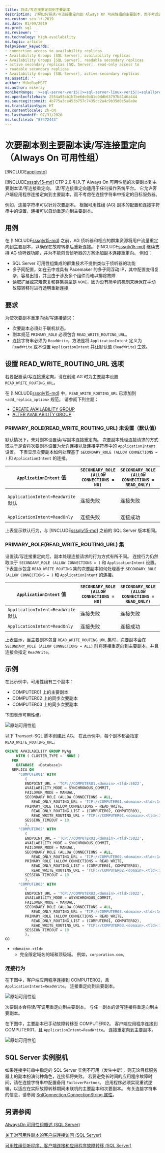 ```yaml
---
title: 将读/写连接重定向到主要副本
description: 了解如何将读/写连接重定向到 Always On 可用性组的主要副本，而不考虑连接字符串中指定的服务器。
ms.custom: seo-lt-2019
ms.date: 01/09/2019
ms.prod: sql
ms.reviewer: ''
ms.technology: high-availability
ms.topic: article
helpviewer_keywords:
- connection access to availability replicas
- Availability Groups [SQL Server], availability replicas
- Availability Groups [SQL Server], readable secondary replicas
- active secondary replicas [SQL Server], read-only access to
- readable secondary replicas
- Availability Groups [SQL Server], active secondary replicas
ms.assetid: ''
author: MikeRayMSFT
ms.author: mikeray
monikerRange: '>=sql-server-ver15||>=sql-server-linux-ver15||=sqlallproducts-allversions'
ms.openlocfilehash: 2554a93ab1b7be6dc0a81c0ddb63797b8146a444
ms.sourcegitcommit: 4b775a3ce453b757c7435cc2a4c9b35d0c5a8a9e
ms.translationtype: HT
ms.contentlocale: zh-CN
ms.lasthandoff: 07/31/2020
ms.locfileid: "87472443"
---
```

# <a name="secondary-to-primary-replica-readwrite-connection-redirection-always-on-availability-groups"></a>次要副本到主要副本读/写连接重定向（Always On 可用性组）

[!INCLUDE[appliesto](../../../includes/applies-to-version/sqlserver2019.md)]

[!INCLUDE[sssqlv15-md](../../../includes/sssqlv15-md.md)] CTP 2.0 引入了 Always On 可用性组的次要副本到主要副本读/写连接重定向。 读/写连接重定向适用于任何操作系统平台。 它允许客户端应用程序连接定向到主要副本，而不考虑在连接字符串中指定的目标服务器。 

例如，连接字符串可以针对次要副本。 根据可用性组 (AG) 副本的配置和连接字符串中的设置，连接可以自动重定向到主要副本。 

## <a name="use-cases"></a>用例

在 [!INCLUDE[sssqlv15-md](../../../includes/sssqlv15-md.md)] 之前，AG 侦听器和相应的群集资源将用户流量重定向到主要副本，以确保在故障转移后重新连接。 [!INCLUDE[sssqlv15-md](../../../includes/sssqlv15-md.md)] 继续支持 AG 侦听器功能，并为不能包含侦听器的方案添加副本连接重定向。 例如：

* SQL Server 可用性组集成的群集技术不提供类似于侦听器的功能 
* 多子网配置，如在云中或具有 Pacemaker 的多子网浮动 IP，其中配置变得复杂，容易出错，并且由于涉及多个组件而难以排除故障
* 读取扩展或灾难恢复和群集类型是 `NONE`，因为没有简单的机制来确保在手动故障转移时进行透明重新连接

## <a name="requirement"></a>要求

为使次要副本重定向读/写连接请求：
* 次要副本必须处于联机状态。 
* 副本规范 `PRIMARY_ROLE` 必须包含 `READ_WRITE_ROUTING_URL`。
* 连接字符串必须为 `ReadWrite`，方法是将 `ApplicationIntent` 定义为 `ReadWrite` 或不设置 `ApplicationIntent` 并让默认值 (`ReadWrite`) 生效。

## <a name="set-read_write_routing_url-option"></a>设置 READ_WRITE_ROUTING_URL 选项

若要配置读/写连接重定向，请在创建 AG 时为主要副本设置 `READ_WRITE_ROUTING_URL`。 

在 [!INCLUDE[sssqlv15-md](../../../includes/sssqlv15-md.md)] 中，`READ_WRITE_ROUTING_URL` 已添加到 `<add_replica_option>` 规范。 请参阅下列主题： 

* [CREATE AVAILABILITY GROUP](../../../t-sql/statements/create-availability-group-transact-sql.md)
* [ALTER AVAILABILITY GROUP](../../../t-sql/statements/alter-availability-group-transact-sql.md)


### <a name="primary_roleread_write_routing_url-not-set-default"></a>PRIMARY_ROLE(READ_WRITE_ROUTING_URL) 未设置（默认值） 

默认情况下，未对副本设置读/写副本连接重定向。 次要副本处理连接请求的方式取决于是否将次要副本设置为允许连接以及连接字符串中的 `ApplicationIntent` 设置。 下表显示次要副本如何处理基于 `SECONDARY_ROLE (ALLOW CONNECTIONS = )` 和 `ApplicationIntent` 的连接。

|<code>ApplicationIntent</code> 值|<code>SECONDARY_ROLE (ALLOW CONNECTIONS = NO)</code>|<code>SECONDARY_ROLE (ALLOW CONNECTIONS = READ_ONLY)</code>|<code>SECONDARY_ROLE (ALLOW CONNECTIONS = ALL)</code>|
|-----|-----|-----|-----|
|`ApplicationIntent=ReadWrite`<br/> 默认|连接失败|连接失败|连接成功<br/>读取成功<br/>写入失败|
|`ApplicationIntent=ReadOnly`|连接失败|连接成功|连接成功

上表显示默认行为，与 [!INCLUDE[sssqlv15-md](../../../includes/sssqlv15-md.md)] 之前的 SQL Server 版本相同。 

### <a name="primary_roleread_write_routing_url-set"></a>PRIMARY_ROLE(READ_WRITE_ROUTING_URL) 集 

设置读/写连接重定向后，副本处理连接请求的行为方式有所不同。 连接行为仍然取决于 `SECONDARY_ROLE (ALLOW CONNECTIONS = )` 和 `ApplicationIntent` 设置。 下表显示包含 `READ_WRITE_ROUTING` 集的次要副本如何处理基于 `SECONDARY_ROLE (ALLOW CONNECTIONS = )` 和 `ApplicationIntent` 的连接。

|<code>ApplicationIntent</code> 值|<code>SECONDARY_ROLE (ALLOW CONNECTIONS = NO)</code>|<code>SECONDARY_ROLE (ALLOW CONNECTIONS = READ_ONLY)</code>|<code>SECONDARY_ROLE (ALLOW CONNECTIONS = ALL)</code>|
|-----|-----|-----|-----|
|`ApplicationIntent=ReadWrite`<br/>默认|连接失败|连接失败|连接路由到主要副本|
|`ApplicationIntent=ReadOnly`|连接失败|连接成功|连接成功

上表显示，当主要副本包含 `READ_WRITE_ROUTING_URL` 集时，次要副本会在 `SECONDARY_ROLE (ALLOW CONNECTIONS = ALL)` 时将连接重定向到主要副本，并且连接会指定 `ReadWrite`。

## <a name="example"></a>示例 

在此示例中，可用性组有三个副本：
* COMPUTER01 上的主要副本
* COMPUTER02 上的同步次要副本
* COMPUTER03 上的同步次要副本

下图表示可用性组。

![原始可用性组](media/replica-connection-redirection-always-on-availability-groups/01_originalAG.png)

以下 Transact-SQL 脚本创建此 AG。 在此示例中，每个副本都会指定 `READ_WRITE_ROUTING_URL`。
```sql
CREATE AVAILABILITY GROUP MyAg   
     WITH ( CLUSTER_TYPE =  NONE )  
   FOR   
     DATABASE  <Database1>   
   REPLICA ON   
      'COMPUTER01' WITH   
         (  
         ENDPOINT_URL = 'TCP://COMPUTER01.<domain>.<tld>:5022',  
         AVAILABILITY_MODE = SYNCHRONOUS_COMMIT,  
         FAILOVER_MODE = MANUAL,  
         SECONDARY_ROLE (ALLOW_CONNECTIONS = ALL,   
            READ_ONLY_ROUTING_URL = 'TCP://COMPUTER01.<domain>.<tld>:1433' ),
         PRIMARY_ROLE (ALLOW_CONNECTIONS = READ_WRITE,   
            READ_ONLY_ROUTING_LIST = (COMPUTER02, COMPUTER03),
            READ_WRITE_ROUTING_URL = 'TCP://COMPUTER01.<domain>.<tld>:1433' )   
         SESSION_TIMEOUT = 10  
         ),   
      'COMPUTER02' WITH   
         (  
         ENDPOINT_URL = 'TCP://COMPUTER02.<domain>.<tld>:5022',  
         AVAILABILITY_MODE = SYNCHRONOUS_COMMIT,  
         FAILOVER_MODE = MANUAL, 
         SECONDARY_ROLE (ALLOW_CONNECTIONS = ALL,   
            READ_ONLY_ROUTING_URL = 'TCP://COMPUTER02.<domain>.<tld>:1433' ),  
         PRIMARY_ROLE (ALLOW_CONNECTIONS = READ_WRITE,   
            READ_ONLY_ROUTING_LIST = (COMPUTER01, COMPUTER03),  
            READ_WRITE_ROUTING_URL = 'TCP://COMPUTER02.<domain>.<tld>:1433' )   
         SESSION_TIMEOUT = 10  
         ),   
      'COMPUTER03' WITH   
         (  
         ENDPOINT_URL = 'TCP://COMPUTER03.<domain>.<tld>:5022',  
         AVAILABILITY_MODE = ASYNCHRONOUS_COMMIT,  
         FAILOVER_MODE = MANUAL,  
         SECONDARY_ROLE (ALLOW_CONNECTIONS = ALL,   
            READ_ONLY_ROUTING_URL = 'TCP://COMPUTER03.<domain>.<tld>:1433' ),  
         PRIMARY_ROLE (ALLOW_CONNECTIONS = READ_WRITE,   
            READ_ONLY_ROUTING_LIST = (COMPUTER01, COMPUTER02),  
            READ_WRITE_ROUTING_URL = 'TCP://COMPUTER03.<domain>.<tld>:1433' )  
         SESSION_TIMEOUT = 10  
         );
GO  
```
   - `<domain>.<tld>`
      - 完全限定域名的域和顶级域。 例如，`corporation.com`。


### <a name="connection-behaviors"></a>连接行为

在下图中，客户端应用程序连接到 COMPUTER02，且 `ApplicationIntent=ReadWrite`。 连接重定向到主要副本。 

![原始可用性组](media/replica-connection-redirection-always-on-availability-groups/02_redirectionAG.png)

次要副本会将读/写调用重定向到主要副本。 与任一副本的读写连接将重定向到主要副本。 

在下图中，主要副本已手动故障转移至 COMPUTER02。 客户端应用程序连接到 COMPUTER01，且 `ApplicationIntent=ReadWrite`。 连接重定向到主要副本。 

![原始可用性组](media/replica-connection-redirection-always-on-availability-groups/03_redirectionAG.png)


## <a name="sql-server-instance-offline"></a>SQL Server 实例脱机

如果连接字符串中指定的 SQL Server 实例不可用（发生中断），则无论目标服务器上的副本扮演何种角色，连接都将失败。 若要避免长时间的应用程序故障时间，请在连接字符串中配置备用 `FailoverPartner`。 应用程序必须实现重试逻辑，以适应在实际故障转移期间未联机的主要副本和次要副本。 有关连接字符串的信息，请参阅 [SqlConnection.ConnectionString 属性](https://msdn.microsoft.com/library/system.data.sqlclient.sqlconnection.connectionstring.aspx)。

## <a name="see-also"></a>另请参阅

[AlwaysOn 可用性组概述 (SQL Server)](../../../database-engine/availability-groups/windows/overview-of-always-on-availability-groups-sql-server.md)   
 
[关于对可用性副本的客户端连接访问 (SQL Server)](../../../database-engine/availability-groups/windows/about-client-connection-access-to-availability-replicas-sql-server.md)   

[可用性组侦听程序、客户端连接和应用程序故障转移 (SQL Server)](../../../database-engine/availability-groups/windows/listeners-client-connectivity-application-failover.md) 

